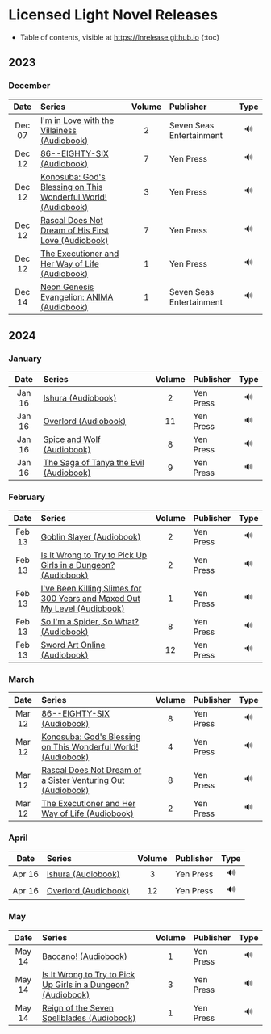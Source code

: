 # Licensed Light Novel Releases

- Table of contents, visible at https://lnrelease.github.io
{:toc}

## 2023

### December

Date|Series|Volume|Publisher|Type|
:---:|:---|:---:|:---|:---:|
Dec 07|[I'm in Love with the Villainess (Audiobook)](https://sevenseasentertainment.com/audio/im-in-love-with-the-villainess-audiobook-vol-2/)|2|Seven Seas Entertainment|🔊|
Dec 12|[86--EIGHTY-SIX (Audiobook)](https://yenpress.com/titles/9781975369736-86-eighty-six-vol-7-mist)|7|Yen Press|🔊|
Dec 12|[Konosuba: God's Blessing on This Wonderful World! (Audiobook)](https://yenpress.com/titles/9781975369699-konosuba-god-s-blessing-on-this-wonderful-world-vol-3-you-re-being-summoned-darkness)|3|Yen Press|🔊|
Dec 12|[Rascal Does Not Dream of His First Love (Audiobook)](https://yenpress.com/titles/9781975370855-rascal-does-not-dream-of-his-first-love)|7|Yen Press|🔊|
Dec 12|[The Executioner and Her Way of Life (Audiobook)](https://yenpress.com/titles/9781975388294-the-executioner-and-her-way-of-life-vol-1-thus-she-is-reborn)|1|Yen Press|🔊|
Dec 14|[Neon Genesis Evangelion: ANIMA (Audiobook)](https://sevenseasentertainment.com/audio/neon-genesis-evangelion-anima-audiobook-vol-1/)|1|Seven Seas Entertainment|🔊|


## 2024

### January

Date|Series|Volume|Publisher|Type|
:---:|:---|:---:|:---|:---:|
Jan 16|[Ishura (Audiobook)](https://yenpress.com/titles/9781975388126-ishura-vol-2-the-particle-storm-in-the-realm-of-slaughter)|2|Yen Press|🔊|
Jan 16|[Overlord (Audiobook)](https://yenpress.com/titles/9781975370190-overlord-vol-11-the-dwarven-crafter)|11|Yen Press|🔊|
Jan 16|[Spice and Wolf (Audiobook)](https://yenpress.com/titles/9781975371340-spice-and-wolf-vol-8-the-town-of-strife-i)|8|Yen Press|🔊|
Jan 16|[The Saga of Tanya the Evil (Audiobook)](https://yenpress.com/titles/9781975389819-the-saga-of-tanya-the-evil-vol-9-omnes-una-manet-nox)|9|Yen Press|🔊|

### February

Date|Series|Volume|Publisher|Type|
:---:|:---|:---:|:---|:---:|
Feb 13|[Goblin Slayer (Audiobook)](https://yenpress.com/titles/9781975388225-goblin-slayer-vol-2)|2|Yen Press|🔊|
Feb 13|[Is It Wrong to Try to Pick Up Girls in a Dungeon? (Audiobook)](https://yenpress.com/titles/9781975388188-is-it-wrong-to-try-to-pick-up-girls-in-a-dungeon-vol-2)|2|Yen Press|🔊|
Feb 13|[I've Been Killing Slimes for 300 Years and Maxed Out My Level (Audiobook)](https://yenpress.com/titles/9781975388256-i-ve-been-killing-slimes-for-300-years-and-maxed-out-my-level-vol-1)|1|Yen Press|🔊|
Feb 13|[So I'm a Spider, So What? (Audiobook)](https://yenpress.com/titles/9781975375881-so-i-m-a-spider-so-what-vol-8)|8|Yen Press|🔊|
Feb 13|[Sword Art Online (Audiobook)](https://yenpress.com/titles/9781975371302-sword-art-online-12-alicization-rising)|12|Yen Press|🔊|

### March

Date|Series|Volume|Publisher|Type|
:---:|:---|:---:|:---|:---:|
Mar 12|[86--EIGHTY-SIX (Audiobook)](https://yenpress.com/titles/9781975369743-86-eighty-six-vol-8-gun-smoke-on-the-water)|8|Yen Press|🔊|
Mar 12|[Konosuba: God's Blessing on This Wonderful World! (Audiobook)](https://yenpress.com/titles/9781975369705-konosuba-god-s-blessing-on-this-wonderful-world-vol-4-you-good-for-nothing-quartet)|4|Yen Press|🔊|
Mar 12|[Rascal Does Not Dream of a Sister Venturing Out (Audiobook)](https://yenpress.com/titles/9781975370862-rascal-does-not-dream-of-a-sister-venturing-out)|8|Yen Press|🔊|
Mar 12|[The Executioner and Her Way of Life (Audiobook)](https://yenpress.com/titles/9781975388300-the-executioner-and-her-way-of-life-vol-2-whiteout)|2|Yen Press|🔊|

### April

Date|Series|Volume|Publisher|Type|
:---:|:---|:---:|:---|:---:|
Apr 16|[Ishura (Audiobook)](https://yenpress.com/titles/9781975388133-ishura-vol-3)|3|Yen Press|🔊|
Apr 16|[Overlord (Audiobook)](https://yenpress.com/titles/9781975370206-overlord-vol-12-the-paladin-of-the-sacred-kingdom-part-i)|12|Yen Press|🔊|

### May

Date|Series|Volume|Publisher|Type|
:---:|:---|:---:|:---|:---:|
May 14|[Baccano! (Audiobook)](https://yenpress.com/titles/9781975394127-baccano-vol-1-the-rolling-bootlegs)|1|Yen Press|🔊|
May 14|[Is It Wrong to Try to Pick Up Girls in a Dungeon? (Audiobook)](https://yenpress.com/titles/9781975388195-is-it-wrong-to-try-to-pick-up-girls-in-a-dungeon-vol-3)|3|Yen Press|🔊|
May 14|[Reign of the Seven Spellblades (Audiobook)](https://yenpress.com/titles/9781975394165-reign-of-the-seven-spellblades-vol-1)|1|Yen Press|🔊|
